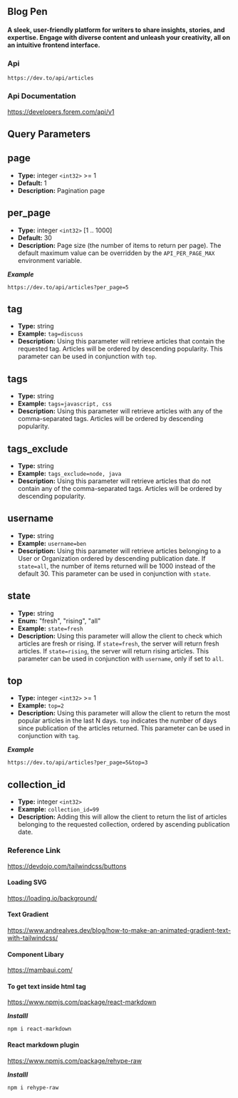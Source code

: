 ## Blog Pen


#### A sleek, user-friendly platform for writers to share insights, stories, and expertise. Engage with diverse content and unleash your creativity, all on an intuitive frontend interface.

### Api
```
https://dev.to/api/articles
```

### Api Documentation
https://developers.forem.com/api/v1

## Query Parameters

## page
- **Type:** integer `<int32>` >= 1
- **Default:** 1
- **Description:** Pagination page

## per_page
- **Type:** integer `<int32>` [1 .. 1000]
- **Default:** 30
- **Description:** Page size (the number of items to return per page). The default maximum value can be overridden by the `API_PER_PAGE_MAX` environment variable.

***Example***
```
https://dev.to/api/articles?per_page=5
```

## tag
- **Type:** string
- **Example:** `tag=discuss`
- **Description:** Using this parameter will retrieve articles that contain the requested tag. Articles will be ordered by descending popularity. This parameter can be used in conjunction with `top`.

## tags
- **Type:** string
- **Example:** `tags=javascript, css`
- **Description:** Using this parameter will retrieve articles with any of the comma-separated tags. Articles will be ordered by descending popularity.

## tags_exclude
- **Type:** string
- **Example:** `tags_exclude=node, java`
- **Description:** Using this parameter will retrieve articles that do not contain any of the comma-separated tags. Articles will be ordered by descending popularity.

## username
- **Type:** string
- **Example:** `username=ben`
- **Description:** Using this parameter will retrieve articles belonging to a User or Organization ordered by descending publication date. If `state=all`, the number of items returned will be 1000 instead of the default 30. This parameter can be used in conjunction with `state`.

## state
- **Type:** string
- **Enum:** "fresh", "rising", "all"
- **Example:** `state=fresh`
- **Description:** Using this parameter will allow the client to check which articles are fresh or rising. If `state=fresh`, the server will return fresh articles. If `state=rising`, the server will return rising articles. This parameter can be used in conjunction with `username`, only if set to `all`.

## top
- **Type:** integer `<int32>` >= 1
- **Example:** `top=2`
- **Description:** Using this parameter will allow the client to return the most popular articles in the last N days. `top` indicates the number of days since publication of the articles returned. This parameter can be used in conjunction with `tag`.

***Example***
```
https://dev.to/api/articles?per_page=5&top=3
```

## collection_id
- **Type:** integer `<int32>`
- **Example:** `collection_id=99`
- **Description:** Adding this will allow the client to return the list of articles belonging to the requested collection, ordered by ascending publication date.


### Reference Link
https://devdojo.com/tailwindcss/buttons

#### Loading SVG
https://loading.io/background/

#### Text Gradient
https://www.andrealves.dev/blog/how-to-make-an-animated-gradient-text-with-tailwindcss/

#### Component Libary
https://mambaui.com/

#### To get text inside html tag 
https://www.npmjs.com/package/react-markdown

***Installl***
```
npm i react-markdown
```

#### React markdown plugin
https://www.npmjs.com/package/rehype-raw

***Installl***
```
npm i rehype-raw
```